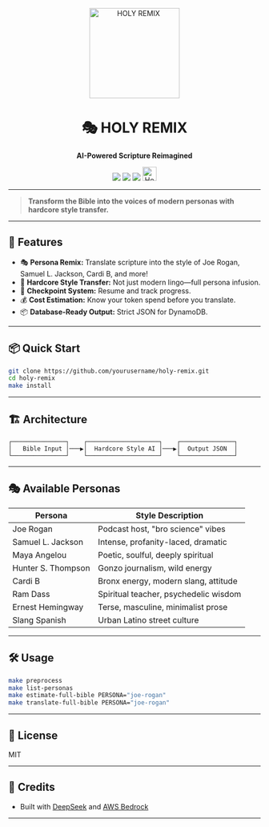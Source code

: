 <p align="center">
  <img src="https://github.com/deepseek-ai/DeepSeek-V2/blob/main/figures/badge.svg?raw=true" alt="HOLY REMIX" width="180"/>
</p>

<h1 align="center">🎭 HOLY REMIX</h1>
<p align="center"><b>AI-Powered Scripture Reimagined</b></p>
<p align="center">
  <a href="https://opensource.org/licenses/MIT"><img src="https://img.shields.io/badge/License-MIT-yellow.svg"></a>
  <a href="https://www.python.org/downloads/"><img src="https://img.shields.io/badge/python-3.8+-blue.svg"></a>
  <a href="https://aws.amazon.com/bedrock/"><img src="https://img.shields.io/badge/AWS-Bedrock-orange.svg"></a>
  <a href="https://www.deepseek.com/"><img alt="Homepage" src="https://github.com/deepseek-ai/DeepSeek-V2/blob/main/figures/badge.svg?raw=true" height="28"/></a>
</p>

---

> **Transform the Bible into the voices of modern personas with hardcore style transfer.**

---

## 🚀 Features

- 🎭 **Persona Remix:** Translate scripture into the style of Joe Rogan, Samuel L. Jackson, Cardi B, and more!
- 🧠 **Hardcore Style Transfer:** Not just modern lingo—full persona infusion.
- 🔁 **Checkpoint System:** Resume and track progress.
- 💰 **Cost Estimation:** Know your token spend before you translate.
- 📦 **Database-Ready Output:** Strict JSON for DynamoDB.

---

## 📦 Quick Start

```bash
git clone https://github.com/yourusername/holy-remix.git
cd holy-remix
make install
```

---

## 🏗️ Architecture

```
┌───────────────┐    ┌────────────────────┐    ┌───────────────┐
│   Bible Input │───▶│  Hardcore Style AI │───▶│  Output JSON  │
└───────────────┘    └────────────────────┘    └───────────────┘
```

---

## 🎭 Available Personas

| Persona              | Style Description                        |
|----------------------|------------------------------------------|
| Joe Rogan            | Podcast host, "bro science" vibes        |
| Samuel L. Jackson    | Intense, profanity-laced, dramatic       |
| Maya Angelou         | Poetic, soulful, deeply spiritual        |
| Hunter S. Thompson   | Gonzo journalism, wild energy            |
| Cardi B              | Bronx energy, modern slang, attitude     |
| Ram Dass             | Spiritual teacher, psychedelic wisdom    |
| Ernest Hemingway     | Terse, masculine, minimalist prose       |
| Slang Spanish        | Urban Latino street culture              |

---

## 🛠️ Usage

```bash
make preprocess
make list-personas
make estimate-full-bible PERSONA="joe-rogan"
make translate-full-bible PERSONA="joe-rogan"
```

---

## 📄 License

MIT

---

## 🙏 Credits

- Built with [DeepSeek](https://www.deepseek.com/) and [AWS Bedrock](https://aws.amazon.com/bedrock/)

--- 